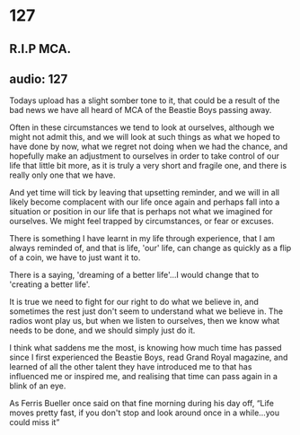 # 127
## R.I.P MCA.
audio: 127
---

Todays upload has a slight somber tone to it, that could be a result of the bad news we have all heard of MCA of the Beastie Boys passing away.

Often in these circumstances we tend to look at ourselves, although we might not admit this, and we will look at such things as what we hoped to have done by now, what we regret not doing when we had the chance, and hopefully make an adjustment to ourselves in order to take control of our life that little bit more, as it is truly a very short and fragile one, and there is really only one that we have.

And yet time will tick by leaving that upsetting reminder, and we will in all likely become complacent with our life once again and perhaps fall into a situation or position in our life that is perhaps not what we imagined for ourselves. We might feel trapped by circumstances, or fear or excuses.

There is something I have learnt in my life through experience, that I am always reminded of, and that is life, 'our' life, can change as quickly as a flip of a coin, we have to just want it to. 

There is a saying, 'dreaming of a better life'…I would change that to 'creating a better life'.

It is true we need to fight for our right to do what we believe in, and sometimes the rest just don't seem to understand what we believe in. The radios wont play us, but when we listen to ourselves, then we know what needs to be done, and we should simply just do it.

I think what saddens me the most, is knowing how much time has passed since I first experienced the Beastie Boys, read Grand Royal magazine, and learned of all the other talent they have introduced me to that has influenced me or inspired me, and realising that time can pass again in a blink of an eye. 

As Ferris Bueller once said on that fine morning during his day off, “Life moves pretty fast, if you don't stop and look around once in a while…you could miss it”